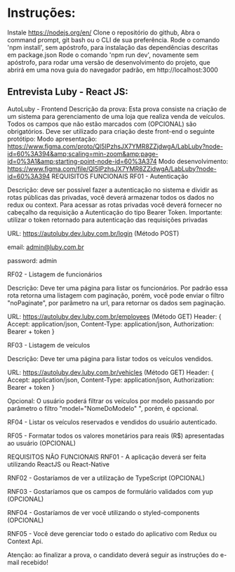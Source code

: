 # Instruções:
Instale https://nodejs.org/en/
Clone o repositório do github, 
Abra o command prompt, git bash ou o CLI de sua preferência.
Rode o comando 'npm install', sem apóstrofo, para instalação das dependências descritas em package.json
Rode o comando 'npm run dev', novamente sem apóstrofo, para rodar uma versão de desenvolvimento do projeto, que abrirá em uma nova guia do navegador padrão, em http://localhost:3000

## Entrevista Luby - React JS:

AutoLuby - Frontend
Descrição da prova:
Esta prova consiste na criação de um sistema para gerenciamento de uma loja que realiza venda de veículos.
Todos os campos que não estão marcados com (OPCIONAL) são obrigatórios.
Deve ser utilizado para criação deste front-end o seguinte protótipo:
Modo apresentação: https://www.figma.com/proto/Ql5IPzhsJX7YMR8ZZjdwgA/LabLuby?node-id=60%3A394&amp;scaling=min-zoom&amp;page-id=0%3A1&amp;starting-point-node-id=60%3A374
Modo desenvolvimento: https://www.figma.com/file/Ql5IPzhsJX7YMR8ZZjdwgA/LabLuby?node-id=60%3A394
REQUISITOS FUNCIONAIS
RF01 - Autenticação

Descrição: deve ser possível fazer a autenticação no sistema e dividir as rotas públicas das privadas, você deverá armazenar todos os dados no redux ou context. Para acessar as rotas privadas você deverá fornecer no cabeçalho da requisição a Autenticação do tipo Bearer Token.
Importante: utilizar o token retornado para autenticação das requisições privadas

URL: https://autoluby.dev.luby.com.br/login (Método POST)

email: admin@luby.com.br

password: admin

RF02 - Listagem de funcionários

Descrição: Deve ter uma página para listar os funcionários. Por padrão essa rota retorna uma listagem com paginação, porém, você pode enviar o filtro "noPaginate", por parâmetro na url, para retornar os dados sem paginação.

URL: https://autoluby.dev.luby.com.br/employees (Método GET)
Header: {
Accept: application/json,
Content-Type: application/json,
Authorization: Bearer + token
}

RF03 - Listagem de veículos

Descrição: Deve ter uma página para listar todos os veículos vendidos.

URL: https://autoluby.dev.luby.com.br/vehicles (Método GET)
Header: {
Accept: application/json,
Content-Type: application/json,
Authorization: Bearer + token
}

Opcional: O usuário poderá filtrar os veículos por modelo passando por parâmetro o filtro "model="NomeDoModelo" ", porém, é opcional.

RF04 - Listar os veículos reservados e vendidos do usuário autenticado.

RF05 - Formatar todos os valores monetários para reais (R$) apresentadas ao usuário (OPCIONAL)

REQUISITOS NÃO FUNCIONAIS
RNF01 - A aplicação deverá ser feita utilizando ReactJS ou React-Native

RNF02 - Gostaríamos de ver a utilização de TypeScript (OPCIONAL)

RNF03 - Gostaríamos que os campos de formulário validados com yup (OPCIONAL)

RNF04 - Gostaríamos de ver você utilizando o styled-components (OPCIONAL)

RNF05 - Você deve gerenciar todo o estado do aplicativo com Redux ou Context Api.

Atenção: ao finalizar a prova, o candidato deverá seguir as instruções do e-mail recebido!